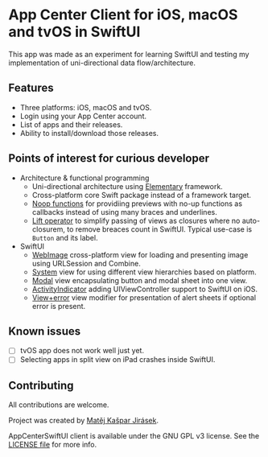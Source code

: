 
# App Center Client for iOS, macOS and tvOS in SwiftUI

This app was made as an experiment for learning SwiftUI and testing my implementation of uni-directional data flow/architecture.

## Features

- Three platforms: iOS, macOS and tvOS.
- Login using your App Center account.
- List of apps and their releases.
- Ability to install/download those releases.

## Points of interest for curious developer

- Architecture & functional programming
  - Uni-directional architecture using [Elementary](https://github.com/mkj-is/Elementary) framework.
  - Cross-platform core Swift package instead of a framework target.
  - [Noop functions](AppCenterSwiftUI/Sources/AppCenterSwiftUI/Functional/NoopFunctions.swift) for providiing previews with no-up functions as callbacks instead of using many braces and underlines.
  - [Lift operator](AppCenterSwiftUI/Sources/AppCenterSwiftUI/Functional/LiftOperator.swift) to simplify passing of views as closures where no auto-closurem, to remove breaces count in SwiftUI. Typical use-case is `Button` and its label.
- SwiftUI
  - [WebImage](AppCenterSwiftUI/Sources/AppCenterSwiftUI/Views/WebImage.swift) cross-platform view for loading and presenting image using URLSession and Combine.
  - [System](AppCenterSwiftUI/Sources/AppCenterSwiftUI/Views/System.swift) view for using different view hierarchies based on platform.
  - [Modal](AppCenterSwiftUI/Sources/AppCenterSwiftUI/Views/Modal.swift) view encapsulating button and modal sheet into one view.
  - [ActivityIndicator](AppCenterSwiftUI/Sources/AppCenterSwiftUI/Views/ActivityIndicator.swift) adding UIViewController support to SwiftUI on iOS.
  - [View+error](AppCenterSwiftUI/Sources/AppCenterSwiftUI/Views/ActivityIndicator.swift) view modifier for presentation of alert sheets if optional error is present.

## Known issues

- [ ] tvOS app does not work well just yet.
- [ ] Selecting apps in split view on iPad crashes inside SwiftUI.

## Contributing

All contributions are welcome.

Project was created by [Matěj Kašpar Jirásek](https://github.com/mkj-is).

AppCenterSwiftUI client is available under the GNU GPL v3 license. See the [LICENSE file](LICENSE.txt) for more info.
